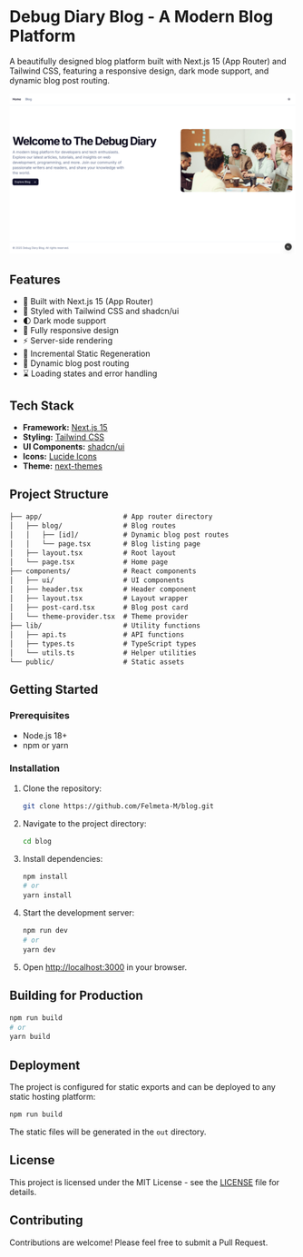 # Debug Diary Blog - A Modern Blog Platform

A beautifully designed blog platform built with Next.js 15 (App Router) and Tailwind CSS, featuring a responsive design, dark mode support, and dynamic blog post routing.

![Debug Diary Blog Screenshot](image.png)

## Features

- 🚀 Built with Next.js 15 (App Router)
- 💅 Styled with Tailwind CSS and shadcn/ui
- 🌓 Dark mode support
- 📱 Fully responsive design
- ⚡ Server-side rendering
- 🔄 Incremental Static Regeneration
- 📝 Dynamic blog post routing
- ⌛ Loading states and error handling

## Tech Stack

- **Framework:** [Next.js 15](https://nextjs.org/)
- **Styling:** [Tailwind CSS](https://tailwindcss.com/)
- **UI Components:** [shadcn/ui](https://ui.shadcn.com/)
- **Icons:** [Lucide Icons](https://lucide.dev/)
- **Theme:** [next-themes](https://github.com/pacocoursey/next-themes)

## Project Structure

```
├── app/                    # App router directory
│   ├── blog/               # Blog routes
│   │   ├── [id]/           # Dynamic blog post routes
│   │   └── page.tsx        # Blog listing page
│   ├── layout.tsx          # Root layout
│   └── page.tsx            # Home page
├── components/             # React components
│   ├── ui/                 # UI components
│   ├── header.tsx          # Header component
│   ├── layout.tsx          # Layout wrapper
│   ├── post-card.tsx       # Blog post card
│   └── theme-provider.tsx  # Theme provider
├── lib/                    # Utility functions
│   ├── api.ts              # API functions
│   ├── types.ts            # TypeScript types
│   └── utils.ts            # Helper utilities
└── public/                 # Static assets
```

## Getting Started

### Prerequisites

- Node.js 18+
- npm or yarn

### Installation

1. Clone the repository:

   ```bash
   git clone https://github.com/Felmeta-M/blog.git
   ```

2. Navigate to the project directory:

   ```bash
   cd blog
   ```

3. Install dependencies:

   ```bash
   npm install
   # or
   yarn install
   ```

4. Start the development server:

   ```bash
   npm run dev
   # or
   yarn dev
   ```

5. Open [http://localhost:3000](http://localhost:3000) in your browser.

## Building for Production

```bash
npm run build
# or
yarn build
```

## Deployment

The project is configured for static exports and can be deployed to any static hosting platform:

```bash
npm run build
```

The static files will be generated in the `out` directory.

## License

This project is licensed under the MIT License - see the [LICENSE](LICENSE) file for details.

## Contributing

Contributions are welcome! Please feel free to submit a Pull Request.
